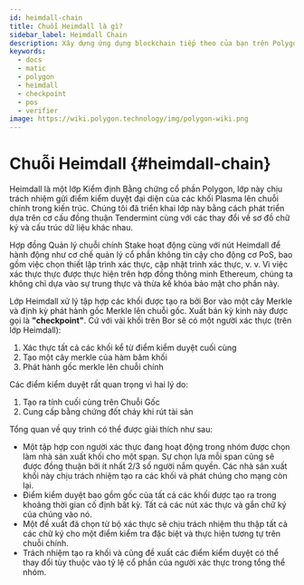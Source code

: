 ```yaml
---
id: heimdall-chain
title: Chuỗi Heimdall là gì?
sidebar_label: Heimdall Chain
description: Xây dựng ứng dụng blockchain tiếp theo của bạn trên Polygon.
keywords:
  - docs
  - matic
  - polygon
  - heimdall
  - checkpoint
  - pos
  - verifier
image: https://wiki.polygon.technology/img/polygon-wiki.png
---
```


# Chuỗi Heimdall {#heimdall-chain}

Heimdall là một lớp Kiểm định Bằng chứng cổ phần Polygon, lớp này chịu trách nhiệm gửi điểm kiểm duyệt đại diện của các khối Plasma lên chuỗi chính trong kiến trúc. Chúng tôi đã triển khai lớp này bằng cách phát triển dựa trên cơ cấu đồng thuận Tendermint cùng với các thay đổi về sơ đồ chữ ký và cấu trúc dữ liệu khác nhau.

Hợp đồng Quản lý chuỗi chính Stake hoạt động cùng với nút Heimdall để hành động như cơ chế quản lý cổ phần không tin cậy cho động cơ PoS, bao gồm việc chọn thiết lập trình xác thực, cập nhật trình xác thực, v. v. Vì việc xác thực thực được thực hiện trên hợp đồng thông minh Ethereum, chúng ta không chỉ dựa vào sự trung thực và thừa kế khóa bảo mật cho phần này.

Lớp Heimdall xử lý tập hợp các khối được tạo ra bởi Bor vào một cây Merkle và định kỳ phát hành gốc Merkle lên chuỗi gốc. Xuất bản kỳ kinh này được gọi là **"checkpoint"**. Cứ với vài khối trên Bor sẽ có một người xác thực (trên lớp Heimdall):

1. Xác thực tất cả các khối kể từ điểm kiểm duyệt cuối cùng
2. Tạo một cây merkle của hàm băm khối
3. Phát hành gốc merkle lên chuỗi chính

Các điểm kiểm duyệt rất quan trọng vì hai lý do:

1. Tạo ra tính cuối cùng trên Chuỗi Gốc
2. Cung cấp bằng chứng đốt cháy khi rút tài sản

Tổng quan về quy trình có thể được giải thích như sau:

- Một tập hợp con người xác thực đang hoạt động trong nhóm được chọn làm nhà sản xuất khối cho một span. Sự chọn lựa mỗi span cũng sẽ được đồng thuận bởi ít nhất 2/3 số người nắm quyền. Các nhà sản xuất khối này chịu trách nhiệm tạo ra các khối và phát chúng cho mạng còn lại.
- Điểm kiểm duyệt bao gồm gốc của tất cả các khối được tạo ra trong khoảng thời gian cố định bất kỳ. Tất cả các nút xác thực và gắn chữ ký của chúng vào nó.
- Một đề xuất đã chọn từ bộ xác thực sẽ chịu trách nhiệm thu thập tất cả các chữ ký cho một điểm kiểm tra đặc biệt và thực hiện tương tự trên chuỗi chính.
- Trách nhiệm tạo ra khối và cũng đề xuất các điểm kiểm duyệt có thể thay đổi tùy thuộc vào tỷ lệ cổ phần của người xác thực trong tổng thể nhóm.